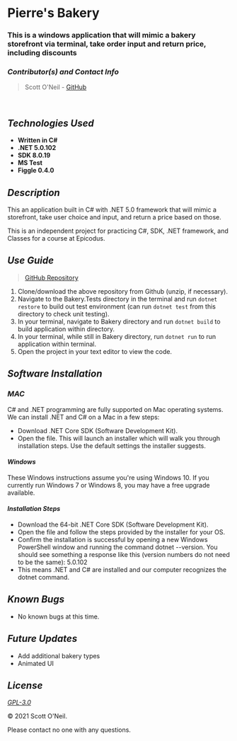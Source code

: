 # **Pierre's Bakery**
### This is a windows application that will mimic a bakery storefront via terminal, take order input and return price, including discounts

 ### _Contributor(s) and Contact Info_
> Scott O'Neil - [GitHub](https://github.com/spnoneil)

<br/>

## _Technologies Used_

* **Written in C#**
* **.NET 5.0.102**
* **SDK 8.0.19**
* **MS Test**
* **Figgle 0.4.0**

## _Description_
This an application built in C# with .NET 5.0 framework that will mimic a storefront, take user choice and input, and return a price based on those.

This is an independent project for practicing C#, SDK, .NET framework, and Classes for a course at Epicodus.

## _Use Guide_

> [GitHub Repository](https://github.com/spnoneil/bakery)
1. Clone/download the above repository from Github (unzip, if necessary).
2. Navigate to the Bakery.Tests directory in the terminal and run `dotnet restore` to build out test environment (can run `dotnet test` from this directory to check unit testing).
3. In your terminal, navigate to Bakery directory and run `dotnet build` to build application within directory. 
4. In your terminal, while still in Bakery directory, run `dotnet run` to run application within terminal.
3. Open the project in your text editor to view the code.

## _Software Installation_
### _MAC_
C# and .NET programming are fully supported on Mac operating systems. We can install .NET and C# on a Mac in a few steps:
* Download .NET Core SDK (Software Development Kit).
* Open the file. This will launch an installer which will walk you through installation steps. Use the default settings the installer suggests.

#### _Windows_
These Windows instructions assume you're using Windows 10. If you currently run Windows 7 or Windows 8, you may have a free upgrade available.

#### _Installation Steps_
* Download the 64-bit .NET Core SDK (Software Development Kit).
* Open the file and follow the steps provided by the installer for your OS.
* Confirm the installation is successful by opening a new Windows PowerShell window and running the command dotnet --version. You should see something a response like this (version numbers do not need to be the same): 5.0.102
* This means .NET and C# are installed and our computer recognizes the dotnet command.

## _Known Bugs_
* No known bugs at this time.

## _Future Updates_
* Add additional bakery types
* Animated UI

## _License_

[_GPL-3.0_](https://opensource.org/licenses/gpl-license)

© 2021 Scott O'Neil.

Please contact no one with any questions.